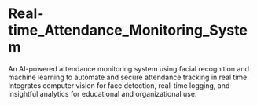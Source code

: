 # Real-time_Attendance_Monitoring_System
An AI-powered attendance monitoring system using facial recognition and machine learning to automate and secure attendance tracking in real time. Integrates computer vision for face detection, real-time logging, and insightful analytics for educational and organizational use.
